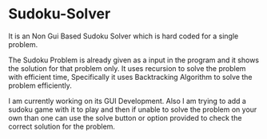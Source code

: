 # Sudoku-Solver
It is an Non Gui Based Sudoku Solver which is hard coded for a single problem.

The Sudoku Problem is already given as a input in the program and it shows the solution for that problem only.
It uses recursion to solve the problem with efficient time, Specifically it uses Backtracking Algorithm to solve the problem efficiently.


I am currently working on its GUI Development. Also I am trying to add a sudoku game with it to play and then if unable to solve the problem on your own than one can use the solve button or option provided to check the correct solution for the problem.
